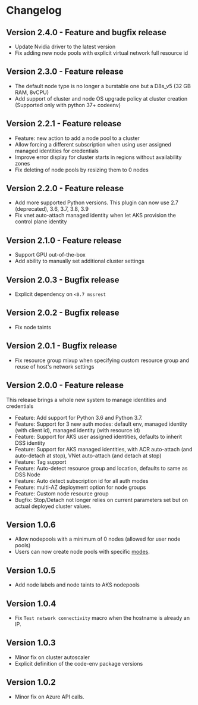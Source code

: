 # Changelog

## Version 2.4.0 - Feature and bugfix release
- Update Nvidia driver to the latest version
- Fix adding new node pools with explicit virtual network full resource id

## Version 2.3.0 - Feature release

 - The default node type is no longer a burstable one but a D8s_v5 (32 GB RAM, 8vCPU) 
 - Add support of cluster and node OS upgrade policy at cluster creation (Supported only with python 37+ codeenv)

## Version 2.2.1 - Feature release

 - Feature: new action to add a node pool to a cluster
 - Allow forcing a different subscription when using user assigned managed identities for credentials
 - Improve error display for cluster starts in regions without availability zones
 - Fix deleting of node pools by resizing them to 0 nodes

## Version 2.2.0 - Feature release

 - Add more supported Python versions. This plugin can now use 2.7 (deprecated), 3.6, 3.7, 3.8, 3.9
 - Fix vnet auto-attach managed identity when let AKS provision the control plane identity

## Version 2.1.0 - Feature release

- Support GPU out-of-the-box
- Add ability to manually set additional cluster settings

## Version 2.0.3 - Bugfix release

- Explicit dependency on `<0.7 mssrest`

## Version 2.0.2 - Bugfix release

- Fix node taints

## Version 2.0.1 - Bugfix release

- Fix resource group mixup when specifying custom resource group and reuse of host's network settings

## Version 2.0.0 - Feature release

This release brings a whole new system to manage identities and credentials

- Feature: Add support for Python 3.6 and Python 3.7.
- Feature: Support for 3 new auth modes:  default env, managed identity (with client id), managed identity (with resource id)
- Feature: Support for AKS user assigned identities, defaults to inherit DSS identity
- Feature: Support for AKS managed identities, with ACR auto-attach (and auto-detach at stop), VNet auto-attach (and detach at stop)
- Feature: Tag support
- Feature: Auto-detect resource group and location, defaults to same as DSS Node
- Feature: Auto detect subscription id for all auth modes
- Feature: multi-AZ deployment option for node groups
- Feature: Custom node resource group
- Bugfix: Stop/Detach not longer relies on current parameters set but on actual deployed cluster values.

## Version 1.0.6

- Allow nodepools with a minimum of 0 nodes (allowed for user node pools)
- Users can now create node pools with specific [modes](https://docs.microsoft.com/en-us/azure/aks/use-system-pools#system-and-user-node-pools).

## Version 1.0.5
- Add node labels and node taints to AKS nodepools

## Version 1.0.4
- Fix `Test network connectivity` macro when the hostname is already an IP.

## Version 1.0.3

- Minor fix on cluster autoscaler
- Explicit definition of the code-env package versions

## Version 1.0.2

- Minor fix on Azure API calls.
